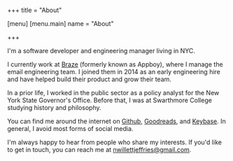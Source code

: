 +++
title = "About"

[menu]
  [menu.main]
    name = "About"

+++

I'm a software developer and engineering manager living in NYC.

I currently work at [Braze](https://www.braze.com) (formerly known as Appboy), where I manage the email engineering team. I joined them in 2014 as an early engineering hire and have helped build their product and grow their team.

In a prior life, I worked in the public sector as a policy analyst for the New York State Governor's Office. Before that, I was at Swarthmore College studying history and philosophy.

You can find me around the internet on [Github](https://github.com/nwj), [Goodreads](https://www.goodreads.com/nwj_), and [Keybase](https://keybase.io/nwj). In general, I avoid most forms of social media.

I'm always happy to hear from people who share my interests. If you'd like to get in touch, you can reach me at [nwillettjeffries@gmail.com](mailto:nwillettjeffries@gmail.com).
